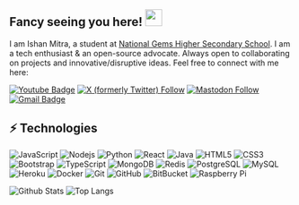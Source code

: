 ## Fancy seeing you here! <img src="https://raw.githubusercontent.com/aemmadi/aemmadi/master/wave.gif" width="30">

I am Ishan Mitra, a student at [National Gems Higher Secondary School](https://nghss.org). I am a tech enthusiast & an open-source advocate. Always open to collaborating on projects and innovative/disruptive ideas. Feel free to connect with me here:

[![Youtube Badge][youtube]](https://www.youtube.com/@MitraElectronics)
[![X (formerly Twitter) Follow][twitter]](https://www.twitter.com/@amiIshanM)
[![Mastodon Follow][mastodon]](https://mastodon.online/@ishanmitra)
[![Gmail Badge][gmail]](mailto:ishanmitra020@gmail.com)

## ⚡ Technologies

![JavaScript](https://img.shields.io/badge/-JavaScript-black?style=flat-square&logo=javascript)
![Nodejs](https://img.shields.io/badge/-Nodejs-black?style=flat-square&logo=Node.js)
![Python](https://img.shields.io/badge/-Python-black?style=flat-square&logo=Python)
![React](https://img.shields.io/badge/-React-black?style=flat-square&logo=react)
![Java](https://img.shields.io/badge/-java-E34A86?style=flat-square&logo=java)
![HTML5](https://img.shields.io/badge/-HTML5-E34F26?style=flat-square&logo=html5&logoColor=white)
![CSS3](https://img.shields.io/badge/-CSS3-1572B6?style=flat-square&logo=css3)
![Bootstrap](https://img.shields.io/badge/-Bootstrap-563D7C?style=flat-square&logo=bootstrap)
![TypeScript](https://img.shields.io/badge/-TypeScript-007ACC?style=flat-square&logo=typescript)
![MongoDB](https://img.shields.io/badge/-MongoDB-black?style=flat-square&logo=mongodb)
![Redis](https://img.shields.io/badge/-Redis-black?style=flat-square&logo=Redis)
![PostgreSQL](https://img.shields.io/badge/-PostgreSQL-336791?style=flat-square&logo=postgresql)
![MySQL](https://img.shields.io/badge/-MySQL-black?style=flat-square&logo=mysql)
![Heroku](https://img.shields.io/badge/-Heroku-430098?style=flat-square&logo=heroku)
![Docker](https://img.shields.io/badge/-Docker-black?style=flat-square&logo=docker)
![Git](https://img.shields.io/badge/-Git-black?style=flat-square&logo=git)
![GitHub](https://img.shields.io/badge/-GitHub-181717?style=flat-square&logo=github)
![BitBucket](https://img.shields.io/badge/-BitBucket-darkblue?style=flat-square&logo=bitbucket)
![Raspberry Pi](https://img.shields.io/badge/-Raspberry%20Pi-C51A4A?style=flat-square&logo=Raspberry-Pi)

![Github Stats](https://cr-ss-service.azurewebsites.net/api/ScreenShot?widget=summary&username=Mitra-Electronics&badges=2&show-avatar=true&style=--header-bg-color:%23000;--border-radius:10px)
![Top Langs](https://github-readme-stats.vercel.app/api/top-langs/?username=Mitra-Electronics&hide=TeX&layout=compact)


[gmail]: https://img.shields.io/badge/-ishanmitra020@gmail.com-c14438?style=flat-square&logo=Gmail&logoColor=white&link=mailto:ishanmitra020@gmail.com
[mastodon]: https://img.shields.io/mastodon/follow/110770156512876789?domain=https%3A%2F%2Fmastodon.online
[twitter]: https://img.shields.io/twitter/follow/amiIshanM
[youtube]: https://img.shields.io/badge/-MitraElectronics-darkred?style=flat-square&logo=youtube&logoColor=white&link=https://www.youtube.com/@MitraElectronics